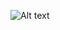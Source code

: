 ![Alt text]([https://example.com/path/to/your/image.png](https://github.com/simply-pouria/BlogWebsite/blob/main/prview.png))
